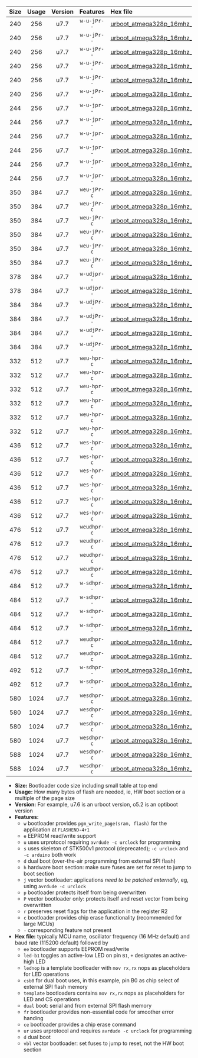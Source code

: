 |Size|Usage|Version|Features|Hex file|
|:-:|:-:|:-:|:-:|:--|
|240|256|u7.7|`w-u-jPr--`|[urboot_atmega328p_16mhz_9600bps_led+b1_ur_vbl.hex](https://raw.githubusercontent.com/stefanrueger/urboot.hex/main/mcus/atmega328p/fcpu_16mhz/9600_bps/urboot_atmega328p_16mhz_9600bps_led+b1_ur_vbl.hex)|
|240|256|u7.7|`w-u-jPr--`|[urboot_atmega328p_16mhz_9600bps_led+b5_ur_vbl.hex](https://raw.githubusercontent.com/stefanrueger/urboot.hex/main/mcus/atmega328p/fcpu_16mhz/9600_bps/urboot_atmega328p_16mhz_9600bps_led+b5_ur_vbl.hex)|
|240|256|u7.7|`w-u-jPr--`|[urboot_atmega328p_16mhz_9600bps_led+d5_ur_vbl.hex](https://raw.githubusercontent.com/stefanrueger/urboot.hex/main/mcus/atmega328p/fcpu_16mhz/9600_bps/urboot_atmega328p_16mhz_9600bps_led+d5_ur_vbl.hex)|
|240|256|u7.7|`w-u-jPr--`|[urboot_atmega328p_16mhz_9600bps_led-b1_ur_vbl.hex](https://raw.githubusercontent.com/stefanrueger/urboot.hex/main/mcus/atmega328p/fcpu_16mhz/9600_bps/urboot_atmega328p_16mhz_9600bps_led-b1_ur_vbl.hex)|
|240|256|u7.7|`w-u-jPr--`|[urboot_atmega328p_16mhz_9600bps_led-d5_ur_vbl.hex](https://raw.githubusercontent.com/stefanrueger/urboot.hex/main/mcus/atmega328p/fcpu_16mhz/9600_bps/urboot_atmega328p_16mhz_9600bps_led-d5_ur_vbl.hex)|
|240|256|u7.7|`w-u-jPr--`|[urboot_atmega328p_16mhz_9600bps_lednop_ur_vbl.hex](https://raw.githubusercontent.com/stefanrueger/urboot.hex/main/mcus/atmega328p/fcpu_16mhz/9600_bps/urboot_atmega328p_16mhz_9600bps_lednop_ur_vbl.hex)|
|244|256|u7.7|`w-u-jpr--`|[urboot_atmega328p_16mhz_9600bps_led+b1_fr_ur_vbl.hex](https://raw.githubusercontent.com/stefanrueger/urboot.hex/main/mcus/atmega328p/fcpu_16mhz/9600_bps/urboot_atmega328p_16mhz_9600bps_led+b1_fr_ur_vbl.hex)|
|244|256|u7.7|`w-u-jpr--`|[urboot_atmega328p_16mhz_9600bps_led+b5_fr_ur_vbl.hex](https://raw.githubusercontent.com/stefanrueger/urboot.hex/main/mcus/atmega328p/fcpu_16mhz/9600_bps/urboot_atmega328p_16mhz_9600bps_led+b5_fr_ur_vbl.hex)|
|244|256|u7.7|`w-u-jpr--`|[urboot_atmega328p_16mhz_9600bps_led+d5_fr_ur_vbl.hex](https://raw.githubusercontent.com/stefanrueger/urboot.hex/main/mcus/atmega328p/fcpu_16mhz/9600_bps/urboot_atmega328p_16mhz_9600bps_led+d5_fr_ur_vbl.hex)|
|244|256|u7.7|`w-u-jpr--`|[urboot_atmega328p_16mhz_9600bps_led-b1_fr_ur_vbl.hex](https://raw.githubusercontent.com/stefanrueger/urboot.hex/main/mcus/atmega328p/fcpu_16mhz/9600_bps/urboot_atmega328p_16mhz_9600bps_led-b1_fr_ur_vbl.hex)|
|244|256|u7.7|`w-u-jpr--`|[urboot_atmega328p_16mhz_9600bps_led-d5_fr_ur_vbl.hex](https://raw.githubusercontent.com/stefanrueger/urboot.hex/main/mcus/atmega328p/fcpu_16mhz/9600_bps/urboot_atmega328p_16mhz_9600bps_led-d5_fr_ur_vbl.hex)|
|244|256|u7.7|`w-u-jpr--`|[urboot_atmega328p_16mhz_9600bps_lednop_fr_ur_vbl.hex](https://raw.githubusercontent.com/stefanrueger/urboot.hex/main/mcus/atmega328p/fcpu_16mhz/9600_bps/urboot_atmega328p_16mhz_9600bps_lednop_fr_ur_vbl.hex)|
|350|384|u7.7|`weu-jPr-c`|[urboot_atmega328p_16mhz_9600bps_ee_led+b1_fr_ce_ur_vbl.hex](https://raw.githubusercontent.com/stefanrueger/urboot.hex/main/mcus/atmega328p/fcpu_16mhz/9600_bps/urboot_atmega328p_16mhz_9600bps_ee_led+b1_fr_ce_ur_vbl.hex)|
|350|384|u7.7|`weu-jPr-c`|[urboot_atmega328p_16mhz_9600bps_ee_led+b5_fr_ce_ur_vbl.hex](https://raw.githubusercontent.com/stefanrueger/urboot.hex/main/mcus/atmega328p/fcpu_16mhz/9600_bps/urboot_atmega328p_16mhz_9600bps_ee_led+b5_fr_ce_ur_vbl.hex)|
|350|384|u7.7|`weu-jPr-c`|[urboot_atmega328p_16mhz_9600bps_ee_led+d5_fr_ce_ur_vbl.hex](https://raw.githubusercontent.com/stefanrueger/urboot.hex/main/mcus/atmega328p/fcpu_16mhz/9600_bps/urboot_atmega328p_16mhz_9600bps_ee_led+d5_fr_ce_ur_vbl.hex)|
|350|384|u7.7|`weu-jPr-c`|[urboot_atmega328p_16mhz_9600bps_ee_led-b1_fr_ce_ur_vbl.hex](https://raw.githubusercontent.com/stefanrueger/urboot.hex/main/mcus/atmega328p/fcpu_16mhz/9600_bps/urboot_atmega328p_16mhz_9600bps_ee_led-b1_fr_ce_ur_vbl.hex)|
|350|384|u7.7|`weu-jPr-c`|[urboot_atmega328p_16mhz_9600bps_ee_led-d5_fr_ce_ur_vbl.hex](https://raw.githubusercontent.com/stefanrueger/urboot.hex/main/mcus/atmega328p/fcpu_16mhz/9600_bps/urboot_atmega328p_16mhz_9600bps_ee_led-d5_fr_ce_ur_vbl.hex)|
|350|384|u7.7|`weu-jPr-c`|[urboot_atmega328p_16mhz_9600bps_ee_lednop_fr_ce_ur_vbl.hex](https://raw.githubusercontent.com/stefanrueger/urboot.hex/main/mcus/atmega328p/fcpu_16mhz/9600_bps/urboot_atmega328p_16mhz_9600bps_ee_lednop_fr_ce_ur_vbl.hex)|
|378|384|u7.7|`w-udjpr--`|[urboot_atmega328p_16mhz_9600bps_led+b1_csd5_dual_ur_vbl.hex](https://raw.githubusercontent.com/stefanrueger/urboot.hex/main/mcus/atmega328p/fcpu_16mhz/9600_bps/urboot_atmega328p_16mhz_9600bps_led+b1_csd5_dual_ur_vbl.hex)|
|378|384|u7.7|`w-udjpr--`|[urboot_atmega328p_16mhz_9600bps_template_dual_ur_vbl.hex](https://raw.githubusercontent.com/stefanrueger/urboot.hex/main/mcus/atmega328p/fcpu_16mhz/9600_bps/urboot_atmega328p_16mhz_9600bps_template_dual_ur_vbl.hex)|
|384|384|u7.7|`w-udjPr--`|[urboot_atmega328p_16mhz_9600bps_led+b1_csb0_dual_ur_vbl.hex](https://raw.githubusercontent.com/stefanrueger/urboot.hex/main/mcus/atmega328p/fcpu_16mhz/9600_bps/urboot_atmega328p_16mhz_9600bps_led+b1_csb0_dual_ur_vbl.hex)|
|384|384|u7.7|`w-udjPr--`|[urboot_atmega328p_16mhz_9600bps_led+d5_csb0_dual_ur_vbl.hex](https://raw.githubusercontent.com/stefanrueger/urboot.hex/main/mcus/atmega328p/fcpu_16mhz/9600_bps/urboot_atmega328p_16mhz_9600bps_led+d5_csb0_dual_ur_vbl.hex)|
|384|384|u7.7|`w-udjPr--`|[urboot_atmega328p_16mhz_9600bps_led-b1_csb0_dual_ur_vbl.hex](https://raw.githubusercontent.com/stefanrueger/urboot.hex/main/mcus/atmega328p/fcpu_16mhz/9600_bps/urboot_atmega328p_16mhz_9600bps_led-b1_csb0_dual_ur_vbl.hex)|
|384|384|u7.7|`w-udjPr--`|[urboot_atmega328p_16mhz_9600bps_led-d5_csb0_dual_ur_vbl.hex](https://raw.githubusercontent.com/stefanrueger/urboot.hex/main/mcus/atmega328p/fcpu_16mhz/9600_bps/urboot_atmega328p_16mhz_9600bps_led-d5_csb0_dual_ur_vbl.hex)|
|332|512|u7.7|`weu-hpr-c`|[urboot_atmega328p_16mhz_9600bps_ee_led+b1_fr_ce_ur.hex](https://raw.githubusercontent.com/stefanrueger/urboot.hex/main/mcus/atmega328p/fcpu_16mhz/9600_bps/urboot_atmega328p_16mhz_9600bps_ee_led+b1_fr_ce_ur.hex)|
|332|512|u7.7|`weu-hpr-c`|[urboot_atmega328p_16mhz_9600bps_ee_led+b5_fr_ce_ur.hex](https://raw.githubusercontent.com/stefanrueger/urboot.hex/main/mcus/atmega328p/fcpu_16mhz/9600_bps/urboot_atmega328p_16mhz_9600bps_ee_led+b5_fr_ce_ur.hex)|
|332|512|u7.7|`weu-hpr-c`|[urboot_atmega328p_16mhz_9600bps_ee_led+d5_fr_ce_ur.hex](https://raw.githubusercontent.com/stefanrueger/urboot.hex/main/mcus/atmega328p/fcpu_16mhz/9600_bps/urboot_atmega328p_16mhz_9600bps_ee_led+d5_fr_ce_ur.hex)|
|332|512|u7.7|`weu-hpr-c`|[urboot_atmega328p_16mhz_9600bps_ee_led-b1_fr_ce_ur.hex](https://raw.githubusercontent.com/stefanrueger/urboot.hex/main/mcus/atmega328p/fcpu_16mhz/9600_bps/urboot_atmega328p_16mhz_9600bps_ee_led-b1_fr_ce_ur.hex)|
|332|512|u7.7|`weu-hpr-c`|[urboot_atmega328p_16mhz_9600bps_ee_led-d5_fr_ce_ur.hex](https://raw.githubusercontent.com/stefanrueger/urboot.hex/main/mcus/atmega328p/fcpu_16mhz/9600_bps/urboot_atmega328p_16mhz_9600bps_ee_led-d5_fr_ce_ur.hex)|
|332|512|u7.7|`weu-hpr-c`|[urboot_atmega328p_16mhz_9600bps_ee_lednop_fr_ce_ur.hex](https://raw.githubusercontent.com/stefanrueger/urboot.hex/main/mcus/atmega328p/fcpu_16mhz/9600_bps/urboot_atmega328p_16mhz_9600bps_ee_lednop_fr_ce_ur.hex)|
|436|512|u7.7|`wes-hpr-c`|[urboot_atmega328p_16mhz_9600bps_ee_led+b1_fr_ce.hex](https://raw.githubusercontent.com/stefanrueger/urboot.hex/main/mcus/atmega328p/fcpu_16mhz/9600_bps/urboot_atmega328p_16mhz_9600bps_ee_led+b1_fr_ce.hex)|
|436|512|u7.7|`wes-hpr-c`|[urboot_atmega328p_16mhz_9600bps_ee_led+b5_fr_ce.hex](https://raw.githubusercontent.com/stefanrueger/urboot.hex/main/mcus/atmega328p/fcpu_16mhz/9600_bps/urboot_atmega328p_16mhz_9600bps_ee_led+b5_fr_ce.hex)|
|436|512|u7.7|`wes-hpr-c`|[urboot_atmega328p_16mhz_9600bps_ee_led+d5_fr_ce.hex](https://raw.githubusercontent.com/stefanrueger/urboot.hex/main/mcus/atmega328p/fcpu_16mhz/9600_bps/urboot_atmega328p_16mhz_9600bps_ee_led+d5_fr_ce.hex)|
|436|512|u7.7|`wes-hpr-c`|[urboot_atmega328p_16mhz_9600bps_ee_led-b1_fr_ce.hex](https://raw.githubusercontent.com/stefanrueger/urboot.hex/main/mcus/atmega328p/fcpu_16mhz/9600_bps/urboot_atmega328p_16mhz_9600bps_ee_led-b1_fr_ce.hex)|
|436|512|u7.7|`wes-hpr-c`|[urboot_atmega328p_16mhz_9600bps_ee_led-d5_fr_ce.hex](https://raw.githubusercontent.com/stefanrueger/urboot.hex/main/mcus/atmega328p/fcpu_16mhz/9600_bps/urboot_atmega328p_16mhz_9600bps_ee_led-d5_fr_ce.hex)|
|436|512|u7.7|`wes-hpr-c`|[urboot_atmega328p_16mhz_9600bps_ee_lednop_fr_ce.hex](https://raw.githubusercontent.com/stefanrueger/urboot.hex/main/mcus/atmega328p/fcpu_16mhz/9600_bps/urboot_atmega328p_16mhz_9600bps_ee_lednop_fr_ce.hex)|
|476|512|u7.7|`weudhpr-c`|[urboot_atmega328p_16mhz_9600bps_ee_led+b1_csb0_dual_fr_ce_ur.hex](https://raw.githubusercontent.com/stefanrueger/urboot.hex/main/mcus/atmega328p/fcpu_16mhz/9600_bps/urboot_atmega328p_16mhz_9600bps_ee_led+b1_csb0_dual_fr_ce_ur.hex)|
|476|512|u7.7|`weudhpr-c`|[urboot_atmega328p_16mhz_9600bps_ee_led+d5_csb0_dual_fr_ce_ur.hex](https://raw.githubusercontent.com/stefanrueger/urboot.hex/main/mcus/atmega328p/fcpu_16mhz/9600_bps/urboot_atmega328p_16mhz_9600bps_ee_led+d5_csb0_dual_fr_ce_ur.hex)|
|476|512|u7.7|`weudhpr-c`|[urboot_atmega328p_16mhz_9600bps_ee_led-b1_csb0_dual_fr_ce_ur.hex](https://raw.githubusercontent.com/stefanrueger/urboot.hex/main/mcus/atmega328p/fcpu_16mhz/9600_bps/urboot_atmega328p_16mhz_9600bps_ee_led-b1_csb0_dual_fr_ce_ur.hex)|
|476|512|u7.7|`weudhpr-c`|[urboot_atmega328p_16mhz_9600bps_ee_led-d5_csb0_dual_fr_ce_ur.hex](https://raw.githubusercontent.com/stefanrueger/urboot.hex/main/mcus/atmega328p/fcpu_16mhz/9600_bps/urboot_atmega328p_16mhz_9600bps_ee_led-d5_csb0_dual_fr_ce_ur.hex)|
|484|512|u7.7|`w-sdhpr--`|[urboot_atmega328p_16mhz_9600bps_led+b1_csb0_dual_fr.hex](https://raw.githubusercontent.com/stefanrueger/urboot.hex/main/mcus/atmega328p/fcpu_16mhz/9600_bps/urboot_atmega328p_16mhz_9600bps_led+b1_csb0_dual_fr.hex)|
|484|512|u7.7|`w-sdhpr--`|[urboot_atmega328p_16mhz_9600bps_led+d5_csb0_dual_fr.hex](https://raw.githubusercontent.com/stefanrueger/urboot.hex/main/mcus/atmega328p/fcpu_16mhz/9600_bps/urboot_atmega328p_16mhz_9600bps_led+d5_csb0_dual_fr.hex)|
|484|512|u7.7|`w-sdhpr--`|[urboot_atmega328p_16mhz_9600bps_led-b1_csb0_dual_fr.hex](https://raw.githubusercontent.com/stefanrueger/urboot.hex/main/mcus/atmega328p/fcpu_16mhz/9600_bps/urboot_atmega328p_16mhz_9600bps_led-b1_csb0_dual_fr.hex)|
|484|512|u7.7|`w-sdhpr--`|[urboot_atmega328p_16mhz_9600bps_led-d5_csb0_dual_fr.hex](https://raw.githubusercontent.com/stefanrueger/urboot.hex/main/mcus/atmega328p/fcpu_16mhz/9600_bps/urboot_atmega328p_16mhz_9600bps_led-d5_csb0_dual_fr.hex)|
|484|512|u7.7|`weudhpr-c`|[urboot_atmega328p_16mhz_9600bps_ee_led+b1_csd5_dual_fr_ce_ur.hex](https://raw.githubusercontent.com/stefanrueger/urboot.hex/main/mcus/atmega328p/fcpu_16mhz/9600_bps/urboot_atmega328p_16mhz_9600bps_ee_led+b1_csd5_dual_fr_ce_ur.hex)|
|484|512|u7.7|`weudhpr-c`|[urboot_atmega328p_16mhz_9600bps_ee_template_dual_fr_ce_ur.hex](https://raw.githubusercontent.com/stefanrueger/urboot.hex/main/mcus/atmega328p/fcpu_16mhz/9600_bps/urboot_atmega328p_16mhz_9600bps_ee_template_dual_fr_ce_ur.hex)|
|492|512|u7.7|`w-sdhpr--`|[urboot_atmega328p_16mhz_9600bps_led+b1_csd5_dual_fr.hex](https://raw.githubusercontent.com/stefanrueger/urboot.hex/main/mcus/atmega328p/fcpu_16mhz/9600_bps/urboot_atmega328p_16mhz_9600bps_led+b1_csd5_dual_fr.hex)|
|492|512|u7.7|`w-sdhpr--`|[urboot_atmega328p_16mhz_9600bps_template_dual_fr.hex](https://raw.githubusercontent.com/stefanrueger/urboot.hex/main/mcus/atmega328p/fcpu_16mhz/9600_bps/urboot_atmega328p_16mhz_9600bps_template_dual_fr.hex)|
|580|1024|u7.7|`wesdhpr-c`|[urboot_atmega328p_16mhz_9600bps_ee_led+b1_csb0_dual_fr_ce.hex](https://raw.githubusercontent.com/stefanrueger/urboot.hex/main/mcus/atmega328p/fcpu_16mhz/9600_bps/urboot_atmega328p_16mhz_9600bps_ee_led+b1_csb0_dual_fr_ce.hex)|
|580|1024|u7.7|`wesdhpr-c`|[urboot_atmega328p_16mhz_9600bps_ee_led+d5_csb0_dual_fr_ce.hex](https://raw.githubusercontent.com/stefanrueger/urboot.hex/main/mcus/atmega328p/fcpu_16mhz/9600_bps/urboot_atmega328p_16mhz_9600bps_ee_led+d5_csb0_dual_fr_ce.hex)|
|580|1024|u7.7|`wesdhpr-c`|[urboot_atmega328p_16mhz_9600bps_ee_led-b1_csb0_dual_fr_ce.hex](https://raw.githubusercontent.com/stefanrueger/urboot.hex/main/mcus/atmega328p/fcpu_16mhz/9600_bps/urboot_atmega328p_16mhz_9600bps_ee_led-b1_csb0_dual_fr_ce.hex)|
|580|1024|u7.7|`wesdhpr-c`|[urboot_atmega328p_16mhz_9600bps_ee_led-d5_csb0_dual_fr_ce.hex](https://raw.githubusercontent.com/stefanrueger/urboot.hex/main/mcus/atmega328p/fcpu_16mhz/9600_bps/urboot_atmega328p_16mhz_9600bps_ee_led-d5_csb0_dual_fr_ce.hex)|
|588|1024|u7.7|`wesdhpr-c`|[urboot_atmega328p_16mhz_9600bps_ee_led+b1_csd5_dual_fr_ce.hex](https://raw.githubusercontent.com/stefanrueger/urboot.hex/main/mcus/atmega328p/fcpu_16mhz/9600_bps/urboot_atmega328p_16mhz_9600bps_ee_led+b1_csd5_dual_fr_ce.hex)|
|588|1024|u7.7|`wesdhpr-c`|[urboot_atmega328p_16mhz_9600bps_ee_template_dual_fr_ce.hex](https://raw.githubusercontent.com/stefanrueger/urboot.hex/main/mcus/atmega328p/fcpu_16mhz/9600_bps/urboot_atmega328p_16mhz_9600bps_ee_template_dual_fr_ce.hex)|

- **Size:** Bootloader code size including small table at top end
- **Usage:** How many bytes of flash are needed, ie, HW boot section or a multiple of the page size
- **Version:** For example, u7.6 is an urboot version, o5.2 is an optiboot version
- **Features:**
  + `w` bootloader provides `pgm_write_page(sram, flash)` for the application at `FLASHEND-4+1`
  + `e` EEPROM read/write support
  + `u` uses urprotocol requiring `avrdude -c urclock` for programming
  + `s` uses skeleton of STK500v1 protocol (deprecated); `-c urclock` and `-c arduino` both work
  + `d` dual boot (over-the-air programming from external SPI flash)
  + `h` hardware boot section: make sure fuses are set for reset to jump to boot section
  + `j` vector bootloader: applications *need to be patched externally*, eg, using `avrdude -c urclock`
  + `p` bootloader protects itself from being overwritten
  + `P` vector bootloader only: protects itself and reset vector from being overwritten
  + `r` preserves reset flags for the application in the register R2
  + `c` bootloader provides chip erase functionality (recommended for large MCUs)
  + `-` corresponding feature not present
- **Hex file:** typically MCU name, oscillator frequency (16 MHz default) and baud rate (115200 default) followed by
  + `ee` bootloader supports EEPROM read/write
  + `led-b1` toggles an active-low LED on pin `B1`, `+` designates an active-high LED
  + `lednop` is a template bootloader with `mov rx,rx` nops as placeholders for LED operations
  + `csb0` for dual boot uses, in this example, pin B0 as chip select of external SPI flash memory
  + `template` bootloaders contains `mov rx,rx` nops as placeholders for LED and CS operations
  + `dual` boot: serial and from external SPI flash memory
  + `fr` bootloader provides non-essential code for smoother error handing
  + `ce` bootloader provides a chip erase command
  + `ur` uses urprotocol and requires `avrdude -c urclock` for programming
  + `d` dual boot
  + `vbl` vector bootloader: set fuses to jump to reset, not the HW boot section
